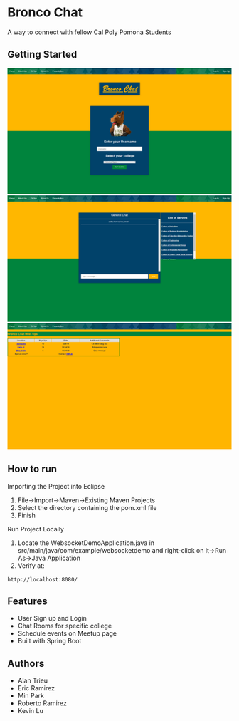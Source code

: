 # Bronco Chat

A way to connect with fellow Cal Poly Pomona Students

## Getting Started



![App Screenshot](images/Capture.PNG)
![App Screenshot](images/Capture2.PNG)
![App Screenshot](images/Capture3.png)

## How to run

Importing the Project into Eclipse

1. File->Import->Maven->Existing Maven Projects
2. Select the directory containing the pom.xml file
3. Finish

Run Project Locally

1. Locate the WebsocketDemoApplication.java in src/main/java/com/example/websocketdemo and right-click on it->Run As->Java Application
2. Verify at: 
```
http://localhost:8080/
```

## Features

* User Sign up and Login
* Chat Rooms for specific college
* Schedule events on Meetup page 
* Built with Spring Boot

## Authors

* Alan Trieu
* Eric Ramirez
* Min Park
* Roberto Ramirez
* Kevin Lu
